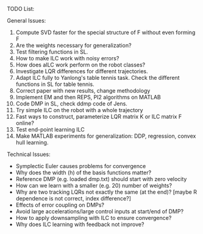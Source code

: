 TODO List:

General Issues:

1. Compute SVD faster for the special structure of F without even forming F
2. Are the weights necessary for generalization? 
3. Test filtering functions in SL.
4. How to make ILC work with noisy errors?
5. How does aILC work perform on the robot classes?
6. Investigate LQR differences for different trajectories. 
7. Adapt ILC fully to Yanlong's table tennis task. Check the different functions in SL for table tennis.
8. Correct paper with new results, change methodology
9. Implement EM and then REPS, PI2 algorithms on MATLAB
10. Code DMP in SL, check ddmp code of Jens.
11. Try simple ILC on the robot with a whole trajectory
12. Fast ways to construct, parameterize LQR matrix K or ILC matrix F online?
13. Test end-point learning ILC
14. Make MATLAB experiments for generalization: DDP, regression, convex hull learning. 

Technical Issues:

- Symplectic Euler causes problems for convergence
- Why does the width (h) of the basis functions matter?
- Reference DMP (e.g. loaded dmp.txt) should start with zero velocity
- How can we learn with a smaller (e.g. 20) number of weights?
- Why are two tracking LQRs not exactly the same (at the end)? 
  [maybe R dependence is not correct, index difference?]
- Effects of error coupling on DMPs?
- Avoid large accelerations/large control inputs at start/end
  of DMP?
- How to apply downsampling with ILC to ensure convergence?
- Why does ILC learning with feedback not improve?